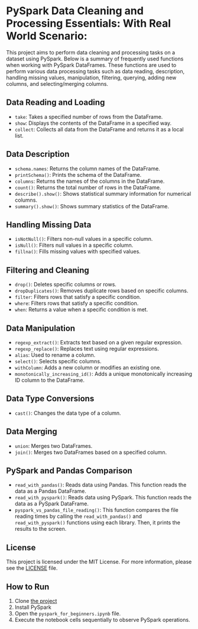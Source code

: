 # PySpark Data Cleaning and Processing Essentials: With Real World Scenario:

This project aims to perform data cleaning and processing tasks on a dataset using PySpark. Below is a summary of frequently used functions when working with PySpark DataFrames. These functions are used to perform various data processing tasks such as data reading, description, handling missing values, manipulation, filtering, querying, adding new columns, and selecting/merging columns.

## Data Reading and Loading

- `take`: Takes a specified number of rows from the DataFrame.
- `show`: Displays the contents of the DataFrame in a specified way.
- `collect`: Collects all data from the DataFrame and returns it as a local list.

## Data Description

- `schema.names`: Returns the column names of the DataFrame.
- `printSchema()`: Prints the schema of the DataFrame.
- `columns`: Returns the names of the columns in the DataFrame.
- `count()`: Returns the total number of rows in the DataFrame.
- `describe().show()`: Shows statistical summary information for numerical columns.
- `summary().show()`: Shows summary statistics of the DataFrame.

## Handling Missing Data

- `isNotNull()`: Filters non-null values in a specific column.
- `isNull()`: Filters null values in a specific column.
- `fillna()`: Fills missing values with specified values.

## Filtering and Cleaning

- `drop()`: Deletes specific columns or rows.
- `dropDuplicates()`: Removes duplicate rows based on specific columns.
- `filter`: Filters rows that satisfy a specific condition.
- `where`: Filters rows that satisfy a specific condition.
- `when`: Returns a value when a specific condition is met.

## Data Manipulation

- `regexp_extract()`: Extracts text based on a given regular expression.
- `regexp_replace()`: Replaces text using regular expressions.
- `alias`: Used to rename a column.
- `select()`: Selects specific columns.
- `withColumn`: Adds a new column or modifies an existing one.
- `monotonically_increasing_id()`: Adds a unique monotonically increasing ID column to the DataFrame.

## Data Type Conversions

- `cast()`: Changes the data type of a column.
  
## Data Merging

- `union`: Merges two DataFrames.
- `join()`: Merges two DataFrames based on a specified column.

## PySpark and Pandas Comparison

- `read_with_pandas()`: Reads data using Pandas. This function reads the data as a Pandas DataFrame.
- `read_with_pyspark()`: Reads data using PySpark. This function reads the data as a PySpark DataFrame.
- `pyspark_vs_pandas_file_reading()`: This function compares the file reading times by calling the `read_with_pandas()` and `read_with_pyspark()` functions using each library. Then, it prints the results to the screen.

## License

This project is licensed under the MIT License. For more information, please see the [LICENSE](LICENSE) file.

## How to Run

1. Clone <a href="https://github.com/EmrullahCelk/PySpark.git">the project</a>
2. Install PySpark
3. Open the `pyspark_for_beginners.ipynb` file.
4. Execute the notebook cells sequentially to observe PySpark operations.

